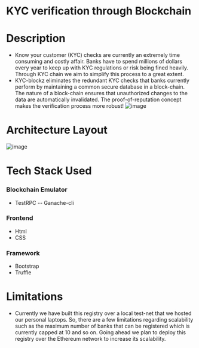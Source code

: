 # KYC verification through Blockchain
# Description
- Know your customer (KYC) checks are currently an extremely time consuming and costly affair. Banks have to spend millions of dollars every year to keep up with KYC regulations or risk being fined heavily. Through KYC chain we aim to simplify this process to a great extent.
- KYC-blockz eliminates the redundant KYC checks that banks currently perform by maintaining a common secure database in a block-chain. The nature of a block-chain ensures that unauthorized changes to the data are automatically invalidated. The proof-of-reputation concept makes the verification process more robust!
![image](https://user-images.githubusercontent.com/87634653/127637562-b6f7574d-8de7-4d72-96a2-888c41312ca1.png)

# Architecture Layout
![image](https://user-images.githubusercontent.com/87634653/127637805-e3489131-1d3a-4ba5-8b76-73bed9ea2ba4.png)

# Tech Stack Used
### Blockchain Emulator
- TestRPC
-- Ganache-cli
### Frontend
- Html
- CSS
### Framework
- Bootstrap
- Truffle
# Limitations
- Currently we have built this registry over a local test-net that we hosted our personal laptops. So, there are a few limitations regarding scalability such as the maximum number of banks that can be registered which is currently capped at 10 and so on. Going ahead we plan to deploy this registry over the Ethereum network to increase its scalability.

